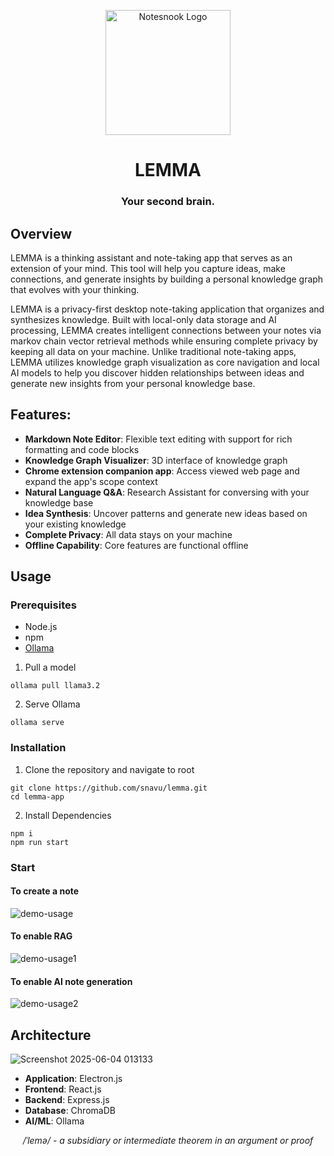 <p align="center">
<img style="align:center;" src="https://github.com/user-attachments/assets/bdecf1bc-de64-4642-bb8d-459aad2797ed" alt="Notesnook Logo" width="200" />
</p>

<h1 align="center">LEMMA</h1>

<h3 align="center">Your second brain.</h3>



## Overview

LEMMA is a thinking assistant and note-taking app that serves as an extension of your mind. This tool will help you capture ideas, make connections, and generate insights by building a personal knowledge graph that evolves with your thinking.

LEMMA is a privacy-first desktop note-taking application that organizes and synthesizes knowledge. Built with local-only data storage and AI processing, LEMMA creates intelligent connections between your notes via markov chain vector retrieval methods while ensuring complete privacy by keeping all data on your machine.
Unlike traditional note-taking apps, LEMMA utilizes knowledge graph visualization as core navigation and local AI models to help you discover hidden relationships between ideas and generate new insights from your personal knowledge base.

## Features:
- **Markdown Note Editor**: Flexible text editing with support for rich formatting and code blocks
- **Knowledge Graph Visualizer**: 3D interface of knowledge graph 
- **Chrome extension companion app**: Access viewed web page and expand the app's scope context
- **Natural Language Q&A**: Research Assistant for conversing with your knowledge base
- **Idea Synthesis**: Uncover patterns and generate new ideas based on your existing knowledge
- **Complete Privacy**: All data stays on your machine
- **Offline Capability**: Core features are functional offline

## Usage
### Prerequisites
- Node.js
- npm
- [Ollama](https://github.com/ollama/ollama)
1. Pull a model
```
ollama pull llama3.2
```
2. Serve Ollama
```
ollama serve
```

### Installation
1. Clone the repository and navigate to root
```
git clone https://github.com/snavu/lemma.git
cd lemma-app
```
2. Install Dependencies
```
npm i
npm run start
```
### Start
#### To create a note
![demo-usage](https://github.com/user-attachments/assets/0d489fed-58a4-41bd-bbc0-5560560f94d4)

#### To enable RAG 
![demo-usage1](https://github.com/user-attachments/assets/b73a6c1c-ec10-447c-adfb-3234c3a05ac3)

#### To enable AI note generation
![demo-usage2](https://github.com/user-attachments/assets/2eda3473-5e13-4b54-b778-c011f1dca99e)

## Architecture
![Screenshot 2025-06-04 013133](https://github.com/user-attachments/assets/25da6f20-0240-4d78-8665-1643cfcbfe80)
- **Application**: Electron.js
- **Frontend**: React.js 
- **Backend**: Express.js
- **Database**: ChromaDB 
- **AI/ML**: Ollama



<p align="center" > <em>/ˈlemə/ - a subsidiary or intermediate theorem in an argument or proof</em><p/>
